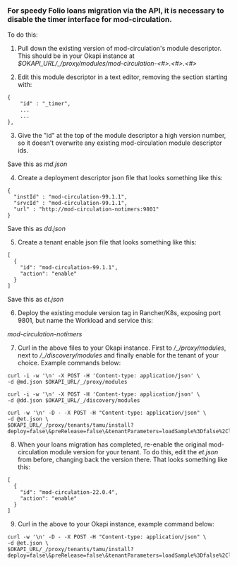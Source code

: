 ### For speedy Folio loans migration via the API, it is necessary to disable the timer interface for mod-circulation.

To do this:

1) Pull down the existing version of mod-circulation's module descriptor. This should be in your Okapi instance at *$OKAPI_URL/_/proxy/modules/mod-circulation-<#>.<#>.<#>*

2) Edit this module descriptor in a text editor, removing the section starting with:
```
{
    "id" : "_timer",
    ...
    ...
},
```
3) Give the "id" at the top of the module descriptor a high version number, so it doesn't overwrite any existing mod-circulation module descriptor ids.

Save this as *md.json*

4) Create a deployment descriptor json file that looks something like this:
```
{
  "instId" : "mod-circulation-99.1.1",
  "srvcId" : "mod-circulation-99.1.1",
  "url" : "http://mod-circulation-notimers:9801"
}
```
Save this as *dd.json*

5) Create a tenant enable json file that looks something like this:
```
[
  {
    "id": "mod-circulation-99.1.1",
    "action": "enable"
  }
]
```
Save this as *et.json*

6. Deploy the existing module version tag in Rancher/K8s, exposing port 9801, but name the Workload and service this:

*mod-circulation-notimers*

7) Curl in the above files to your Okapi instance. First to */_/proxy/modules*, next to */_/discovery/modules* and finally enable for the tenant of your choice. Example commands below:

```
curl -i -w '\n' -X POST -H 'Content-type: application/json' \
-d @md.json $OKAPI_URL/_/proxy/modules

curl -i -w '\n' -X POST -H 'Content-type: application/json' \
-d @dd.json $OKAPI_URL/_/discovery/modules

curl -w '\n' -D - -X POST -H "Content-type: application/json" \
-d @et.json \
$OKAPI_URL/_/proxy/tenants/tamu/install?deploy=false\&preRelease=false\&tenantParameters=loadSample%3Dfalse%2CloadReference%3Dfalse
```
8) When your loans migration has completed, re-enable the original mod-circulation module version for your tenant. To do this, edit the *et.json* from before, changing back the version there. That looks something like this:
```
[
  {
    "id": "mod-circulation-22.0.4",
    "action": "enable"
  }
]
```

9) Curl in the above to your Okapi instance, example command below:

```
curl -w '\n' -D - -X POST -H "Content-type: application/json" \
-d @et.json \
$OKAPI_URL/_/proxy/tenants/tamu/install?deploy=false\&preRelease=false\&tenantParameters=loadSample%3Dfalse%2CloadReference%3Dfalse
```
